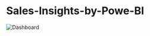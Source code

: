 # Sales-Insights-by-Powe-BI 
![Dashboard](https://github.com/gurjotsingh1404/Sales-Insights-by-Powe-BI/assets/73524022/520136b1-5f83-440e-9515-71eec6c2332e)
